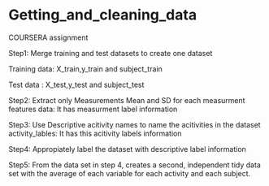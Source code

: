 # Getting_and_cleaning_data
COURSERA assignment

Step1:
Merge training and test datasets to create one dataset

Training data: X_train,y_train and subject_train

Test data    : X_test,y_test   and subject_test

Step2:
Extract only Measurements Mean and SD for each measurment
features data: It has measurment label information

Step3:
Use Descriptive acitivity names to name the acitivities in the dataset
activity_lables: It has this acitivity labels information

Step4:
Appropiately label the dataset with descriptive label information

Step5:
From the data set in step 4, creates a second, independent tidy data set with the average of each variable for each activity and each subject.
